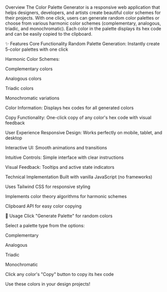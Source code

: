  Overview
The Color Palette Generator is a responsive web application that helps designers, developers, and artists create beautiful color schemes for their projects. With one click, users can generate random color palettes or choose from various harmonic color schemes (complementary, analogous, triadic, and monochromatic). Each color in the palette displays its hex code and can be easily copied to the clipboard.

✨ Features
Core Functionality
Random Palette Generation: Instantly create 5-color palettes with one click

Harmonic Color Schemes:

Complementary colors

Analogous colors

Triadic colors

Monochromatic variations

Color Information: Displays hex codes for all generated colors

Copy Functionality: One-click copy of any color's hex code with visual feedback

User Experience
Responsive Design: Works perfectly on mobile, tablet, and desktop

Interactive UI: Smooth animations and transitions

Intuitive Controls: Simple interface with clear instructions

Visual Feedback: Tooltips and active state indicators

Technical Implementation
Built with vanilla JavaScript (no frameworks)

Uses Tailwind CSS for responsive styling

Implements color theory algorithms for harmonic schemes

Clipboard API for easy color copying

🚀 Usage
Click "Generate Palette" for random colors

Select a palette type from the options:

Complementary

Analogous

Triadic

Monochromatic

Click any color's "Copy" button to copy its hex code

Use these colors in your design projects!
